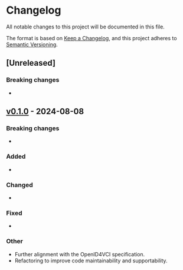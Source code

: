 # Changelog

All notable changes to this project will be documented in this file.

The format is based on [Keep a Changelog](https://keepachangelog.com/en/1.0.0/), and this project adheres to [Semantic Versioning](https://semver.org/spec/v2.0.0.html).

## [Unreleased]

### Breaking changes

- 

## [v0.1.0](https://github.com/credibil/holder/releases/tag/credibil-holder-v0.1.0) - 2024-08-08

### Breaking changes

- 

### Added

- 

### Changed

- 

### Fixed

- 

### Other

- Further alignment with the OpenID4VCI specification.
- Refactoring to improve code maintainability and supportability.
